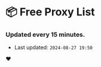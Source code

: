 # :package: Free Proxy List
### Updated every 15 minutes.

- Last updated: `2024-08-27 19:50`

:heart:
